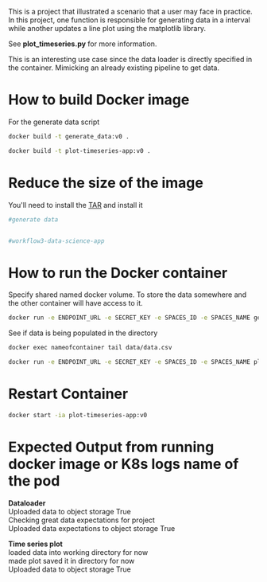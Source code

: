 This is a project that illustrated a scenario that a user may face in practice. In this project, one function is responsible for generating data in a interval while another updates a line plot using the matplotlib library.

See **plot_timeseries.py** for more information.  

This is an interesting use case since the data loader is directly specified in the container. Mimicking an already existing pipeline to get data.  

# How to build Docker image  

For the generate data script


```bash
docker build -t generate_data:v0 .
```

```bash
docker build -t plot-timeseries-app:v0 .
```

# Reduce the size of the image
You'll need to install the [TAR](https://dockersl.im/) and install it  

```bash
#generate data


#workflow3-data-science-app
```


# How to run the Docker container

Specify shared named docker volume. To store the data somewhere and the other container will have access to it.  

```bash
docker run -e ENDPOINT_URL -e SECRET_KEY -e SPACES_ID -e SPACES_NAME generate_data:v0
```

See if data is being populated in the directory  

```bash
docker exec nameofcontainer tail data/data.csv
```

```bash
docker run -e ENDPOINT_URL -e SECRET_KEY -e SPACES_ID -e SPACES_NAME plot-timeseries-app:v0
```

# Restart Container

```bash
docker start -ia plot-timeseries-app:v0
```

# Expected Output from running docker image or K8s logs name of the pod  

**Dataloader**  
Uploaded data to object storage True  
Checking great data expectations for project  
Uploaded data expectations to object storage True  

**Time series plot**  
loaded data into working directory for now  
made plot saved it in directory for now  
Uploaded data to object storage True  
